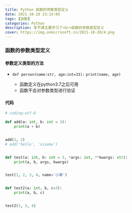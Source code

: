 ```yaml
---
title: Python 函数的参数类型定义
date: 2021-10-20 23:14:09
tags: [函数]
categories: Python
description: 本节课主要学习了<br>函数的参数类型定义
cover: https://img.onmicrosoft.cn/2021-10-20/4.png
---
```


### 函数的参数类型定义

#### 参数定义类型的方法

- `def person(name:str, age:int=33):`
 `print(name, age)`


  - 函数定义在python3.7之后可用
  - 函数不会对参数类型进行验证

#### 代码

```python
# coding:utf-8

def add(a: int, b: int = 3):
    print(a + b)


add(1, 2)
# add('hello', 'xiaomu')


def test(a: int, b: int = 3, *args: int, **kwargs: str):
    print(a, b, args, kwargs)


test(1, 2, 3, 4, name='小慕')


def test2(a: int, b, c=3):
    print(a, b, c)


test2(1, 3, 4)

```

